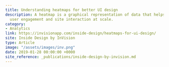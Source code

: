 ```yaml
---
title: Understanding heatmaps for better UI design
description: A heatmap is a graphical representation of data that helps teams visualize
  user engagement and site interaction at scale.
category:
- Analytics
link: https://invisionapp.com/inside-design/heatmaps-for-ui-design/
site: Inside Design by InVision
type: Article
image: "/assets/images/inv.png"
date: 2019-01-28 00:00:00 +0000
site_reference: _publications/inside-design-by-invision.md
---
```

